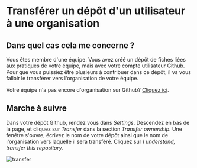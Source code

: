 # Transférer un dépôt d'un utilisateur à une organisation

## Dans quel cas cela me concerne ?

Vous êtes membre d'une équipe. Vous avez créé un dépôt de fiches liées aux pratiques de votre équipe, mais avec votre compte utilisateur Github. Pour que vous puissiez être plusieurs à contribuer dans ce dépôt, il va vous falloir le transférer vers l'organisation de votre équipe.

Votre équipe n'a pas encore d'organisation sur Github? [Cliquez ici](http://www.multibao.org/multibao/documentation/test/ready_3.md).

## Marche à suivre

Dans votre dépôt Github, rendez vous dans *Settings*.
Descendez en bas de la page, et cliquez sur *Transfer* dans la section *Transfer ownership*.
Une fenêtre s'ouvre, écrivez le nom de votre dépôt ainsi que le nom de l'organisation vers laquelle il sera transféré.
Cliquez sur *I understand, transfer this repository*.

![transfer](https://framapic.org/IPqVA8GljYeq/4utZkI00UtZB)
